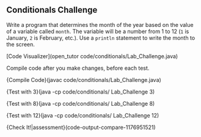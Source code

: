 ## Conditionals Challenge 

Write a program that determines the month of the year based on the value of a variable called `month`. The variable will be a number from 1 to 12 (`1` is January, `2` is February, etc.). Use a `println` statement to write the month to the screen.

[Code Visualizer](open_tutor code/conditionals/Lab_Challenge.java)

Compile code after you make changes, before each test.

{Compile Code}(javac code/conditionals/Lab_Challenge.java)

{Test with 3}(java -cp code/conditionals/ Lab_Challenge 3)

{Test with 8}(java -cp code/conditionals/ Lab_Challenge 8)

{Test with 12}(java -cp code/conditionals/ Lab_Challenge 12)

{Check It!|assessment}(code-output-compare-1176951521)

